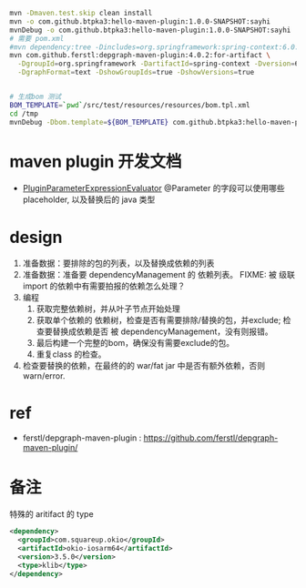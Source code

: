 

```sh
mvn -Dmaven.test.skip clean install
mvn -o com.github.btpka3:hello-maven-plugin:1.0.0-SNAPSHOT:sayhi
mvnDebug -o com.github.btpka3:hello-maven-plugin:1.0.0-SNAPSHOT:sayhi
# 需要 pom.xml
#mvn dependency:tree -Dincludes=org.springframework:spring-context:6.0.12
mvn com.github.ferstl:depgraph-maven-plugin:4.0.2:for-artifact \
  -DgroupId=org.springframework -DartifactId=spring-context -Dversion=6.0.12 \
  -DgraphFormat=text -DshowGroupIds=true -DshowVersions=true


# 生成bom 测试
BOM_TEMPLATE=`pwd`/src/test/resources/resources/bom.tpl.xml
cd /tmp
mvnDebug -Dbom.template=${BOM_TEMPLATE} com.github.btpka3:hello-maven-plugin:1.0.0-SNAPSHOT:gen-bom
```




# maven plugin 开发文档
- [PluginParameterExpressionEvaluator](https://maven.apache.org/ref/3.9.4/maven-core/apidocs/org/apache/maven/plugin/PluginParameterExpressionEvaluator.html)
  @Parameter 的字段可以使用哪些 placeholder, 以及替换后的 java 类型


# design

1. 准备数据：要排除的包的列表，以及替换成依赖的列表
1. 准备数据：准备要 dependencyManagement 的 依赖列表。 FIXME: 被 级联 import 的依赖中有需要拍报的依赖怎么处理？
1. 编程
   1. 获取完整依赖树，并从叶子节点开始处理
   2. 获取单个依赖的 依赖树，检查是否有需要排除/替换的包，并exclude; 检查要替换成依赖是否 被 dependencyManagement，没有则报错。
   3. 最后构建一个完整的bom，确保没有需要exclude的包。
   4. 重复class 的检查。
1. 检查要替换的依赖，在最终的的 war/fat jar 中是否有额外依赖，否则 warn/error.


# ref
- ferstl/depgraph-maven-plugin : https://github.com/ferstl/depgraph-maven-plugin/

# 备注

特殊的 aritifact 的 type
```xml
<dependency>
  <groupId>com.squareup.okio</groupId>
  <artifactId>okio-iosarm64</artifactId>
  <version>3.5.0</version>
  <type>klib</type>
</dependency>
```